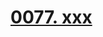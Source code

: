 # [0077. xxx](https://github.com/Tdahuyou/chrome/tree/main/0077.%20xxx)

<!-- region:toc -->

<!-- endregion:toc -->


